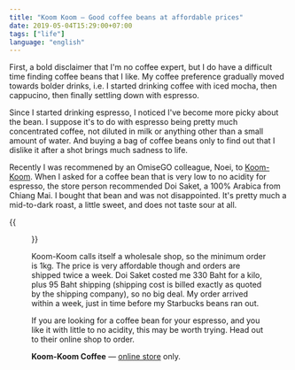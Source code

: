 ```yaml
---
title: "Koom Koom — Good coffee beans at affordable prices"
date: 2019-05-04T15:29:00+07:00
tags: ["life"]
language: "english"
---
```


First, a bold disclaimer that I'm no coffee expert, but I do have a difficult time finding coffee beans that I like. My coffee preference gradually moved towards bolder drinks, i.e. I started drinking coffee with iced mocha, then cappucino, then finally settling down with espresso.

Since I started drinking espresso, I noticed I've become more picky about the bean. I suppose it's to do with espresso being pretty much concentrated coffee, not diluted in milk or anything other than a small amount of water. And buying a bag of coffee beans only to find out that I dislike it after a shot brings much sadness to life.

Recently I was recommened by an OmiseGO colleague, Noei, to [Koom-Koom](http://koomkoomcoffee.com). When I asked for a coffee bean that is very low to no acidity for espresso, the store person recommended Doi Saket, a 100% Arabica from Chiang Mai. I bought that bean and was not disappointed. It's pretty much a mid-to-dark roast, a little sweet, and does not taste sour at all.

{{<figure src="resources/koom-koom.jpg" title="Koom Koom Coffee (Ikea clipper not included :p)">}}

Koom-Koom calls itself a wholesale shop, so the minimum order is 1kg. The price is very affordable though and orders are shipped twice a week. Doi Saket costed me 330 Baht for a kilo, plus 95 Baht shipping (shipping cost is billed exactly as quoted by the shipping company), so no big deal. My order arrived within a week, just in time before my Starbucks beans ran out.

If you are looking for a coffee bean for your espresso, and you like it with little to no acidity, this may be worth trying. Head out to their online shop to order.

<strong>Koom-Koom Coffee</strong> — [online store](http://www.koomkoomcoffee.com/) only.
